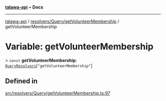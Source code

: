 [**talawa-api**](../../../../README.md) • **Docs**

***

[talawa-api](../../../../modules.md) / [resolvers/Query/getVolunteerMembership](../README.md) / getVolunteerMembership

# Variable: getVolunteerMembership

\> `const` **getVolunteerMembership**: [`QueryResolvers`](../../../../types/generatedGraphQLTypes/type-aliases/QueryResolvers.md)\[`"getVolunteerMembership"`\]

## Defined in

[src/resolvers/Query/getVolunteerMembership.ts:97](https://github.com/PalisadoesFoundation/talawa-api/blob/a6e7ac91b581c9109559657faf0f934f3eb41fe7/src/resolvers/Query/getVolunteerMembership.ts#L97)
